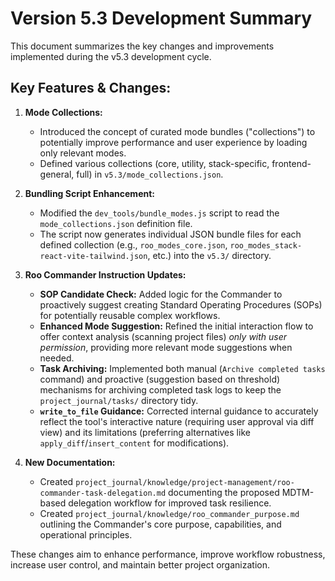 # Version 5.3 Development Summary

This document summarizes the key changes and improvements implemented during the v5.3 development cycle.

## Key Features & Changes:

1.  **Mode Collections:**
    *   Introduced the concept of curated mode bundles ("collections") to potentially improve performance and user experience by loading only relevant modes.
    *   Defined various collections (core, utility, stack-specific, frontend-general, full) in `v5.3/mode_collections.json`.

2.  **Bundling Script Enhancement:**
    *   Modified the `dev_tools/bundle_modes.js` script to read the `mode_collections.json` definition file.
    *   The script now generates individual JSON bundle files for each defined collection (e.g., `roo_modes_core.json`, `roo_modes_stack-react-vite-tailwind.json`, etc.) into the `v5.3/` directory.

3.  **Roo Commander Instruction Updates:**
    *   **SOP Candidate Check:** Added logic for the Commander to proactively suggest creating Standard Operating Procedures (SOPs) for potentially reusable complex workflows.
    *   **Enhanced Mode Suggestion:** Refined the initial interaction flow to offer context analysis (scanning project files) *only with user permission*, providing more relevant mode suggestions when needed.
    *   **Task Archiving:** Implemented both manual (`Archive completed tasks` command) and proactive (suggestion based on threshold) mechanisms for archiving completed task logs to keep the `project_journal/tasks/` directory tidy.
    *   **`write_to_file` Guidance:** Corrected internal guidance to accurately reflect the tool's interactive nature (requiring user approval via diff view) and its limitations (preferring alternatives like `apply_diff`/`insert_content` for modifications).

4.  **New Documentation:**
    *   Created `project_journal/knowledge/project-management/roo-commander-task-delegation.md` documenting the proposed MDTM-based delegation workflow for improved task resilience.
    *   Created `project_journal/knowledge/roo_commander_purpose.md` outlining the Commander's core purpose, capabilities, and operational principles.

These changes aim to enhance performance, improve workflow robustness, increase user control, and maintain better project organization.